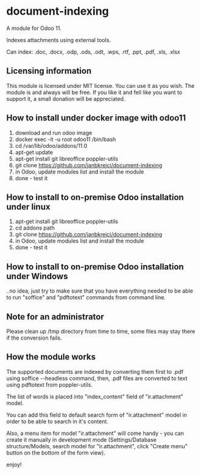 # document-indexing
A module for Odoo 11.

Indexes attachments using external tools.

Can index: .doc, .docx, .odp, .ods, .odt, .wps, .rtf, .ppt, .pdf, .xls, .xlsx

## Licensing information

This module is licensed under MIT license. You can use it as you wish. The module is and always will be free. If you like it and fell like you want to support it, a small donation will be appreciated.

## How to install under docker image with odoo11

1) download and run odoo image
2) docker exec -it -u root odoo11 /bin/bash
3) cd /var/lib/odoo/addons/11.0
4) apt-get update
5) apt-get install git libreoffice poppler-utils
6) git clone https://github.com/janbkrejci/document-indexing
7) in Odoo, update modules list and install the module
8) done - test it

## How to install to on-premise Odoo installation under linux

1) apt-get install git libreoffice poppler-utils
2) cd addons path
3) git clone https://github.com/janbkrejci/document-indexing
4) in Odoo, update modules list and install the module
5) done - test it

## How to install to on-premise Odoo installation under Windows

..no idea, just try to make sure that you have everything needed
to be able to run "soffice" and "pdftotext" commands from command line.

## Note for an administrator

Please clean up /tmp directory from time to time, some files may stay there if the conversion fails.

## How the module works

The supported documents are indexed by converting them first to .pdf using soffice --headless command,
then, .pdf files are converted to text using pdftotext from poppler-utils.

The list of words is placed into "index_content" field of "ir.attachment" model.

You can add this field to default search form of "ir.attachment" model in order to be able to search in it's content.

Also, a menu item for model "ir.attachment" will come handy - you can create it manually in development mode (Settings/Database structure/Models, search model for "ir.attachment", click "Create menu" button on the bottom of the form view).

enjoy!
